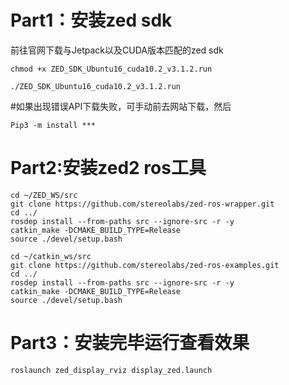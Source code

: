 # Part1：安装zed sdk

前往官网下载与Jetpack以及CUDA版本匹配的zed sdk



```
chmod +x ZED_SDK_Ubuntu16_cuda10.2_v3.1.2.run

./ZED_SDK_Ubuntu16_cuda10.2_v3.1.2.run
```

\#如果出现错误API下载失败，可手动前去网站下载，然后



```
Pip3 -m install ***
```



# Part2:安装zed2 ros工具

 

```
cd ~/ZED_WS/src
git clone https://github.com/stereolabs/zed-ros-wrapper.git
cd ../
rosdep install --from-paths src --ignore-src -r -y
catkin_make -DCMAKE_BUILD_TYPE=Release
source ./devel/setup.bash
```

 

```
cd ~/catkin_ws/src
git clone https://github.com/stereolabs/zed-ros-examples.git
cd ../
rosdep install --from-paths src --ignore-src -r -y
catkin_make -DCMAKE_BUILD_TYPE=Release
source ./devel/setup.bash
```

 

# Part3：安装完毕运行查看效果

 

```
roslaunch zed_display_rviz display_zed.launch
```

